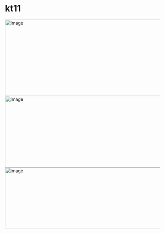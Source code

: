 # kt11
<img width="706" height="249" alt="image" src="https://github.com/user-attachments/assets/786c5ba5-f03f-4225-8e88-5b303f155f1b" />
<img width="709" height="232" alt="image" src="https://github.com/user-attachments/assets/a3f3b1d0-2f1c-4f31-ab3e-05642614354d" />
<img width="750" height="198" alt="image" src="https://github.com/user-attachments/assets/9d3ec799-5f21-4bb9-ac6d-fd7808baed8d" />
